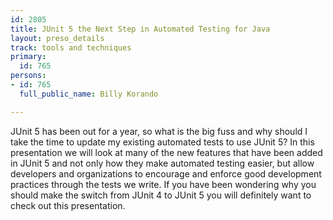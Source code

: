 ```yaml
---
id: 2805
title: JUnit 5 the Next Step in Automated Testing for Java
layout: preso_details
track: tools and techniques
primary:
  id: 765
persons:
- id: 765
  full_public_name: Billy Korando

---
```

JUnit 5 has been out for a year, so what is the big fuss and why should I take the time to update my existing automated tests to use JUnit 5? In this presentation we will look at many of the new features that have been added in JUnit 5 and not only how they make automated testing easier, but allow developers and organizations to encourage and enforce good development practices through the tests we write. If you have been wondering why you should make the switch from JUnit 4 to JUnit 5 you will definitely want to check out this presentation.